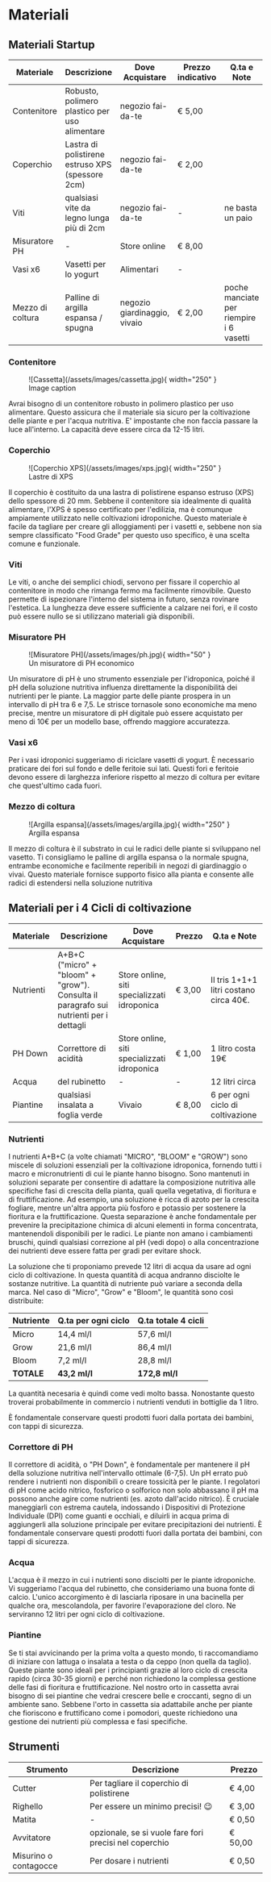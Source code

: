 # Materiali


## Materiali Startup

| Materiale | Descrizione | Dove Acquistare | Prezzo indicativo | Q.ta e Note |
|-----------|-------------|-----------------|-------------------|------|
| Contenitore | Robusto, polimero plastico per uso alimentare | negozio fai-da-te | € 5,00 | |
| Coperchio | Lastra di polistirene estruso XPS (spessore 2cm) | negozio fai-da-te | € 2,00 | |
| Viti | qualsiasi vite da legno lunga più di 2cm | negozio fai-da-te | - | ne basta un paio |
| Misuratore PH | - | Store online | € 8,00 | |
| Vasi x6 | Vasetti per lo yogurt | Alimentari | - | |
| Mezzo di coltura | Palline di argilla espansa / spugna | negozio giardinaggio, vivaio | € 2,00 | poche manciate per riempire i 6 vasetti |


### Contenitore

<figure markdown="span">
  ![Cassetta](/assets/images/cassetta.jpg){ width="250" }
  <figcaption>Image caption</figcaption>
</figure>

Avrai bisogno di un contenitore robusto in polimero plastico per uso alimentare. Questo assicura che il materiale sia sicuro per la coltivazione delle piante e per l'acqua nutritiva. E' impostante che non faccia passare la luce all'interno. La capacità deve essere circa da 12-15 litri.

### Coperchio


<figure markdown="span">
  ![Coperchio XPS](/assets/images/xps.jpg){ width="250" }
  <figcaption>Lastre di XPS</figcaption>
</figure>

Il coperchio è costituito da una lastra di polistirene espanso estruso (XPS) dello spessore di 20 mm. Sebbene il contenitore sia idealmente di qualità alimentare, l'XPS è spesso certificato per l'edilizia, ma è comunque ampiamente utilizzato nelle coltivazioni idroponiche. Questo materiale è facile da tagliare per creare gli alloggiamenti per i vasetti e, sebbene non sia sempre classificato "Food Grade" per questo uso specifico, è una scelta comune e funzionale.

### Viti
Le viti, o anche dei semplici chiodi, servono per fissare il coperchio al contenitore in modo che rimanga fermo ma facilmente rimovibile. Questo permette di ispezionare l'interno del sistema in futuro, senza rovinare l'estetica. La lunghezza deve essere sufficiente a calzare nei fori, e il costo può essere nullo se si utilizzano materiali già disponibili.

### Misuratore PH

<figure markdown="span">
  ![Misuratore PH](/assets/images/ph.jpg){ width="50" }
  <figcaption>Un misuratore di PH economico</figcaption>
</figure>

Un misuratore di pH è uno strumento essenziale per l'idroponica, poiché il pH della soluzione nutritiva influenza direttamente la disponibilità dei nutrienti per le piante. La maggior parte delle piante prospera in un intervallo di pH tra 6 e 7,5. Le strisce tornasole sono economiche ma meno precise, mentre un misuratore di pH digitale può essere acquistato per meno di 10€ per un modello base, offrendo maggiore accuratezza.

### Vasi x6
Per i vasi idroponici suggeriamo di riciclare vasetti di yogurt. È necessario praticare dei fori sul fondo e delle feritoie sui lati. Questi fori e feritoie devono essere di larghezza inferiore rispetto al mezzo di coltura per evitare che quest'ultimo cada fuori.

### Mezzo di coltura

<figure markdown="span">
  ![Argilla espansa](/assets/images/argilla.jpg){ width="250" }
  <figcaption>Argilla espansa</figcaption>
</figure>

Il mezzo di coltura è il substrato in cui le radici delle piante si sviluppano nel vasetto. Ti consigliamo le palline di argilla espansa o la normale spugna, entrambe economiche e facilmente reperibili in negozi di giardinaggio o vivai. Questo materiale fornisce supporto fisico alla pianta e consente alle radici di estendersi nella soluzione nutritiva



## Materiali per i 4 Cicli di coltivazione

| Materiale | Descrizione | Dove Acquistare | Prezzo | Q.ta e Note |
|-----------|-------------|----------------|--------|------|
| Nutrienti | A+B+C ("micro" + "bloom" + "grow"). Consulta il paragrafo sui nutrienti per i dettagli | Store online, siti specializzati idroponica | € 3,00 | Il tris 1+1+1 litri costano circa 40€. |
| PH Down | Correttore di acidità | Store online, siti specializzati idroponica | € 1,00 | 1 litro costa 19€ |
| Acqua | del rubinetto | - | - | 12 litri circa |
| Piantine | qualsiasi insalata a foglia verde | Vivaio | € 8,00 | 6 per ogni ciclo di coltivazione |


### Nutrienti
I nutrienti A+B+C (a volte chiamati "MICRO", "BLOOM" e "GROW") sono miscele di soluzioni essenziali per la coltivazione idroponica, fornendo tutti i macro e micronutrienti di cui le piante hanno bisogno. Sono mantenuti in soluzioni separate per consentire di adattare la composizione nutritiva alle specifiche fasi di crescita della pianta, quali quella vegetativa, di fioritura e di fruttificazione. Ad esempio, una soluzione è ricca di azoto per la crescita fogliare, mentre un'altra apporta più fosforo e potassio per sostenere la fioritura e la fruttificazione. Questa separazione è anche fondamentale per prevenire la precipitazione chimica di alcuni elementi in forma concentrata, mantenendoli disponibili per le radici.
Le piante non amano i cambiamenti bruschi, quindi qualsiasi correzione al pH (vedi dopo) o alla concentrazione dei nutrienti deve essere fatta per gradi per evitare shock.

La soluzione che ti proponiamo prevede 12 litri di acqua da usare ad ogni ciclo di coltivazione. In questa quantità di acqua andranno disciolte le sostanze nutritive.
La quantità di nutriente può variare a seconda della marca. Nel caso di "Micro", "Grow" e "Bloom", le quantità sono così distribuite:

| Nutriente | Q.ta per ogni ciclo | Q.ta totale 4 cicli |
|-----------|---------------------|---------------------|
| Micro     | 14,4 ml/l           | 57,6 ml/l           |
| Grow      | 21,6 ml/l           | 86,4 ml/l           |
| Bloom     | 7,2 ml/l            | 28,8 ml/l           |
| **TOTALE**| **43,2 ml/l**       | **172,8 ml/l**      |

La quantità necesaria è quindi come vedi molto bassa. Nonostante questo troverai probabilmente in commercio i nutrienti venduti in bottiglie da 1 litro.


È fondamentale conservare questi prodotti fuori dalla portata dei bambini, con tappi di sicurezza.




### Correttore di PH
Il correttore di acidità, o "PH Down", è fondamentale per mantenere il pH della soluzione nutritiva nell'intervallo ottimale (6-7,5). Un pH errato può rendere i nutrienti non disponibili o creare tossicità per le piante. I regolatori di pH come acido nitrico, fosforico o solforico non solo abbassano il pH ma possono anche agire come nutrienti (es. azoto dall'acido nitrico). È cruciale maneggiarli con estrema cautela, indossando i Dispositivi di Protezione Individuale (DPI) come guanti e occhiali, e diluirli in acqua prima di aggiungerli alla soluzione principale per evitare precipitazioni dei nutrienti. È fondamentale conservare questi prodotti fuori dalla portata dei bambini, con tappi di sicurezza.

### Acqua
L'acqua è il mezzo in cui i nutrienti sono disciolti per le piante idroponiche. Vi suggeriamo l'acqua del rubinetto, che consideriamo una buona fonte di calcio. L'unico accorgimento è di lasciarla riposare in una bacinella per qualche ora, mescolandola, per favorire l'evaporazione del cloro. Ne serviranno 12 litri per ogni ciclo di coltivazione.

### Piantine
Se ti stai avvicinando per la prima volta a questo mondo, ti raccomandiamo di iniziare con lattuga o insalata a testa o da ceppo (non quella da taglio). Queste piante sono ideali per i principianti grazie al loro ciclo di crescita rapido (circa 30-35 giorni) e perché non richiedono la complessa gestione delle fasi di fioritura e fruttificazione. Nel nostro orto in cassetta avrai bisogno di sei piantine che vedrai crescere belle e croccanti, segno di un ambiente sano. Sebbene l'orto in cassetta sia adattabile anche per piante che fioriscono e fruttificano come i pomodori, queste richiedono una gestione dei nutrienti più complessa e fasi specifiche.


## Strumenti

| Strumento | Descrizione | Prezzo |
|-----------|-------------|--------|
| Cutter | Per tagliare il coperchio di polistirene | € 4,00 |
| Righello | Per essere un minimo precisi! 😉  | € 3,00 |
| Matita | - | € 0,50 |
| Avvitatore | opzionale, se si vuole fare fori precisi nel coperchio | € 50,00 |
| Misurino o contagocce | Per dosare i nutrienti | € 0,50 |
